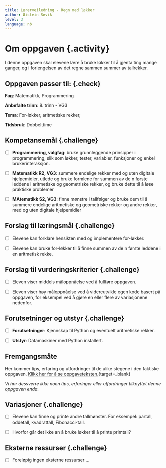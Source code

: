 ```yaml
---
title: Lærerveiledning - Regn med løkker
author: Øistein Søvik
level: 3
language: nb
---
```



# Om oppgaven {.activity}

I denne oppgaven skal elevene lære å bruke løkker til å gjenta ting mange
ganger, og i forlengelsen av det regne sammen summer av tallrekker.

## Oppgaven passer til: {.check}

 __Fag__: Matematikk, Programmering

__Anbefalte trinn__: 8. trinn - VG3

__Tema__: For-løkker, aritmetiske rekker,

__Tidsbruk__: Dobbelttime

## Kompetansemål {.challenge}

- [ ] __Programmering, valgfag__: bruke grunnleggende prinsipper i
      programmering, slik som løkker, tester, variabler, funksjoner og enkel
      brukerinteraksjon.

- [ ] __Matematikk R2, VG3__: summere endelige rekker med og uten digitale
       hjelpemidler, utlede og bruke formlene for summen av de n første leddene
       i aritmetiske og geometriske rekker, og bruke dette til å løse praktiske
       problemer

- [ ] __MAtematikk S2, VG3__: finne mønstre i tallfølger og bruke dem til å
      summere endelige aritmetiske og geometriske rekker og andre rekker, med og
      uten digitale hjelpemidler

## Forslag til læringsmål {.challenge}

- [ ] Elevene kan forklare hensikten med og implementere for-løkker.

- [ ] Elevene kan bruke for-løkker til å finne summen av de n første leddene i
       en aritmetisk rekke.

## Forslag til vurderingskriterier {.challenge}

- [ ] Eleven viser middels måloppnåelse ved å fullføre oppgaven.

- [ ] Eleven viser høy måloppnåelse ved å videreutvikle egen kode basert på
       oppgaven, for eksempel ved å gjøre en eller flere av variasjonene
       nedenfor.

## Forutsetninger og utstyr {.challenge}

- [ ] __Forutsetninger__: Kjennskap til Python og eventuelt aritmetiske rekker.

- [ ] __Utstyr__: Datamaskiner med Python installert.

## Fremgangsmåte

Her kommer tips, erfaring og utfordringer til de ulike stegene i den faktiske
oppgaven. [Klikk her for å se
oppgaveteksten.](../regn_med_lokker/regn_med_lokker.html){target=_blank}

_Vi har dessverre ikke noen tips, erfaringer eller utfordringer tilknyttet denne
oppgaven enda._

## Variasjoner {.challenge}

- [ ] Elevene kan finne og printe andre tallmønster. For eksempel: partall,
      oddetall, kvadrattall, Fibonacci-tall.

- [ ] Hvorfor går det ikke an å bruke løkker til å printe primtall?

## Eksterne ressurser {.challenge}

- [ ] Foreløpig ingen eksterne ressurser ...
